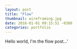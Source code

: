 ```yaml
---
layout: post
title: "Flow"
thumbnail: wireframing.jpg
date: 2016-01-01 09:15:51 -0300
categories: portfolio
---
```

Hello world, I'm the flow post...'